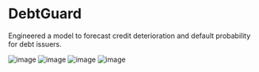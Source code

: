 # DebtGuard
Engineered a model to forecast credit deterioration and default probability for debt issuers.

![image](https://github.com/user-attachments/assets/1e78d026-2425-4f72-b266-2c8e5ef1183e)
![image](https://github.com/user-attachments/assets/b9f1f92f-eae2-4070-8501-224b4f12a2e9)
![image](https://github.com/user-attachments/assets/df8ea4ba-89ce-468c-9ff8-3b7e5a3e79c6)
![image](https://github.com/user-attachments/assets/68a67089-4f7c-4c59-ac15-5ae843237aaa)
